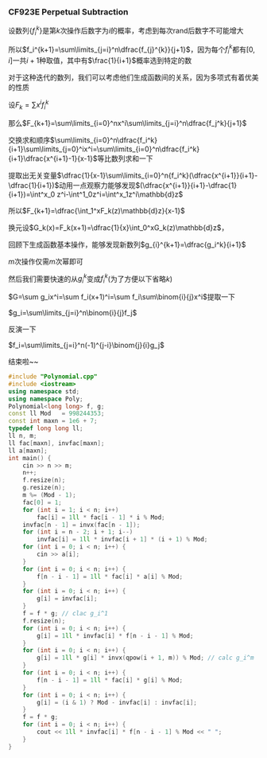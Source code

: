 ### CF923E Perpetual Subtraction

设数列$\{f_i^k\}$是第$k$次操作后数字为$i$的概率，考虑到每次rand后数字不可能增大

所以$f_i^{k+1}=\sum\limits_{j=i}^n\dfrac{f_{j}^{k}}{j+1}$，因为每个$f_i^k$都有$[0,i]$一共$i+1$种取值，其中有$\frac{1}{i+1}$概率选到特定的数

对于这种迭代的数列，我们可以考虑他们生成函数间的关系，因为多项式有着优美的性质

设$F_k=\sum x^if_i^k$

那么$F_{k+1}=\sum\limits_{i=0}^nx^i\sum\limits_{j=i}^n\dfrac{f_j^k}{j+1}$

交换求和顺序$\sum\limits_{i=0}^n\dfrac{f_i^k}{i+1}\sum\limits_{j=0}^ix^i=\sum\limits_{i=0}^n\dfrac{f_i^k}{i+1}\dfrac{x^{i+1}-1}{x-1}$等比数列求和一下

提取出无关变量$\dfrac{1}{x-1}\sum\limits_{i=0}^n{f_i^k}(\dfrac{x^{i+1}}{i+1}-\dfrac{1}{i+1})$动用一点观察力能够发现$(\dfrac{x^{i+1}}{i+1}-\dfrac{1}{i+1})=\int^x_0 z^i-\int^1_0z^i=\int^x_1z^i\mathbb{d}z$

所以$F_{k+1}=\dfrac{\int_1^xF_k(z)\mathbb{d}z}{x-1}$

换元设$G_k(x)=F_k(x+1)=\dfrac{1}{x}\int_0^xG_k(z)\mathbb{d}z$，

回顾下生成函数基本操作，能够发现新数列$g_{i}^{k+1}=\dfrac{g_i^k}{i+1}$

$m$次操作仅需$m$次幂即可

然后我们需要快速的从$g_i^k$变成$f_i^k$(为了方便以下省略$k$)

$G=\sum g_ix^i=\sum f_i(x+1)^i=\sum f_i\sum\binom{i}{j}x^i$提取一下

$g_i=\sum\limits_{j=i}^n\binom{i}{j}f_j$

反演一下

$f_i=\sum\limits_{j=i}^n(-1)^{j-i}\binom{j}{i}g_j$

结束啦~~

```cpp
#include "Polynomial.cpp"
#include <iostream>
using namespace std;
using namespace Poly;
Polynomial<long long> f, g;
const ll Mod   = 998244353;
const int maxn = 1e6 + 7;
typedef long long ll;
ll n, m;
ll fac[maxn], invfac[maxn];
ll a[maxn];
int main() {
    cin >> n >> m;
    n++;
    f.resize(n);
    g.resize(n);
    m %= (Mod - 1);
    fac[0] = 1;
    for (int i = 1; i < n; i++)
        fac[i] = 1ll * fac[i - 1] * i % Mod;
    invfac[n - 1] = invx(fac[n - 1]);
    for (int i = n - 2; i + 1; i--)
        invfac[i] = 1ll * invfac[i + 1] * (i + 1) % Mod;
    for (int i = 0; i < n; i++) {
        cin >> a[i];
    }
    for (int i = 0; i < n; i++) {
        f[n - i - 1] = 1ll * fac[i] * a[i] % Mod;
    }
    for (int i = 0; i < n; i++) {
        g[i] = invfac[i];
    }
    f = f * g; // clac g_i^1
    f.resize(n);
    for (int i = 0; i < n; i++) {
        g[i] = 1ll * invfac[i] * f[n - i - 1] % Mod;
    }
    for (int i = 0; i < n; i++) {
        g[i] = 1ll * g[i] * invx(qpow(i + 1, m)) % Mod; // calc g_i^m
    }
    for (int i = 0; i < n; i++) {
        f[n - i - 1] = 1ll * fac[i] * g[i] % Mod;
    }
    for (int i = 0; i < n; i++) {
        g[i] = (i & 1) ? Mod - invfac[i] : invfac[i];
    }
    f = f * g;
    for (int i = 0; i < n; i++) {
        cout << 1ll * invfac[i] * f[n - i - 1] % Mod << " ";
    }
}
```

